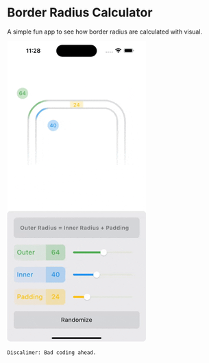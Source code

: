 # Border Radius Calculator

A simple fun app to see how border radius are calculated with visual.

![Border Radius Calculator Preview](preview.gif)

    Discalimer: Bad coding ahead.